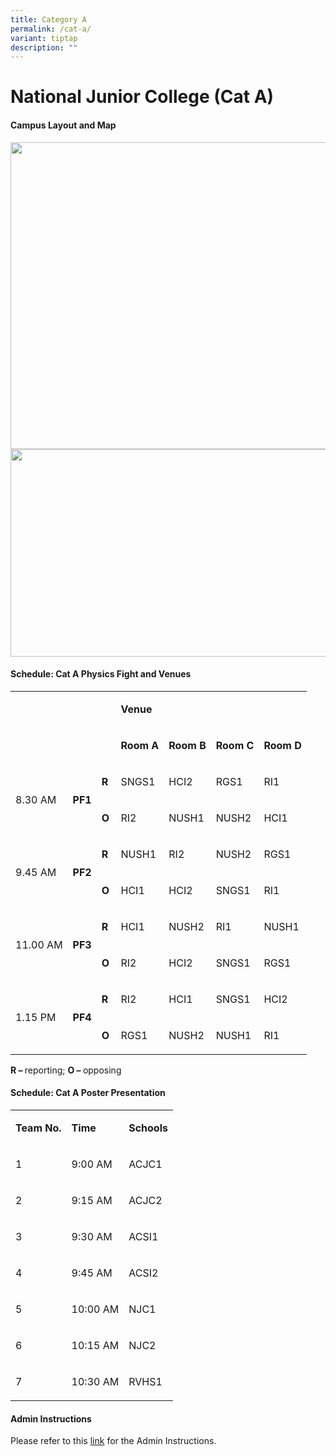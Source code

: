 ```yaml
---
title: Category A
permalink: /cat-a/
variant: tiptap
description: ""
---
```

<h1>National Junior College (Cat A)</h1>
<h4>Campus Layout and Map</h4>
<div class="isomer-image-wrapper">
<img style="margin-left:0px;margin-top:0px;" height="491" width="679" src="https://lh7-rt.googleusercontent.com/docsz/AD_4nXdgTZAtAsgRoVRcz0KMVNw7NpniJqwkwTpLzd1NPNUxilIYNcRz1gPshGthg107N7b3fHnpP9cfcCtJJSoipRxH_P3ao1PG1DqpKF4_w7er0Ne_YqVDRmoVaqKIKPvAoY8jdVN83_Pay3w3oxcwqQo?key=--N09Ipa7FmkGCDHctzGtIXA">
</div>
<div class="isomer-image-wrapper">
<img style="margin-left:0px;margin-top:0px;" height="332" width="679" src="https://lh7-rt.googleusercontent.com/docsz/AD_4nXcIj4bNheTEyASAeJpMHvpQkMntpjGDc4ED7aFV_o6So0B6IxiFoWaZQD2yEpvlFWtwfE-lkXK1XjVjy7vhf7h3i38HYO65Kyu7k43JE52MStcEtCxcuLeOIGjJtLYMpZfCSRJK_H_TiGaLvQKtIiw?key=--N09Ipa7FmkGCDHctzGtIXA">
</div>
<h4>Schedule: Cat A Physics Fight and Venues</h4>
<table style="minWidth: 175px">
<colgroup>
<col>
<col>
<col>
<col>
<col>
<col>
<col>
</colgroup>
<tbody>
<tr>
<td rowspan="2" colspan="3">
<p>&nbsp;&nbsp;&nbsp;</p>
<p>&nbsp;&nbsp;&nbsp;&nbsp;</p>
</td>
<td rowspan="1" colspan="4">
<p><strong>Venue</strong>
</p>
</td>
</tr>
<tr>
<td rowspan="1" colspan="1">
<p><strong>Room A</strong>
</p>
</td>
<td rowspan="1" colspan="1">
<p><strong>Room B</strong>
</p>
</td>
<td rowspan="1" colspan="1">
<p><strong>Room C</strong>
</p>
</td>
<td rowspan="1" colspan="1">
<p><strong>Room D</strong>
</p>
</td>
</tr>
<tr>
<td rowspan="2" colspan="1">
<p>8.30 AM</p>
</td>
<td rowspan="2" colspan="1">
<p><strong>PF1</strong>
</p>
</td>
<td rowspan="1" colspan="1">
<p><strong>R</strong>
</p>
</td>
<td rowspan="1" colspan="1">
<p>SNGS1</p>
</td>
<td rowspan="1" colspan="1">
<p>HCI2</p>
</td>
<td rowspan="1" colspan="1">
<p>RGS1</p>
</td>
<td rowspan="1" colspan="1">
<p>RI1</p>
</td>
</tr>
<tr>
<td rowspan="1" colspan="1">
<p><strong>O</strong>
</p>
</td>
<td rowspan="1" colspan="1">
<p>RI2</p>
</td>
<td rowspan="1" colspan="1">
<p>NUSH1</p>
</td>
<td rowspan="1" colspan="1">
<p>NUSH2</p>
</td>
<td rowspan="1" colspan="1">
<p>HCI1</p>
</td>
</tr>
<tr>
<td rowspan="2" colspan="1">
<p>9.45 AM</p>
</td>
<td rowspan="2" colspan="1">
<p><strong>PF2</strong>
</p>
</td>
<td rowspan="1" colspan="1">
<p><strong>R&nbsp;</strong>
</p>
</td>
<td rowspan="1" colspan="1">
<p>NUSH1</p>
</td>
<td rowspan="1" colspan="1">
<p>RI2</p>
</td>
<td rowspan="1" colspan="1">
<p>NUSH2</p>
</td>
<td rowspan="1" colspan="1">
<p>RGS1</p>
</td>
</tr>
<tr>
<td rowspan="1" colspan="1">
<p><strong>O</strong>
</p>
</td>
<td rowspan="1" colspan="1">
<p>HCI1</p>
</td>
<td rowspan="1" colspan="1">
<p>HCI2</p>
</td>
<td rowspan="1" colspan="1">
<p>SNGS1</p>
</td>
<td rowspan="1" colspan="1">
<p>RI1</p>
</td>
</tr>
<tr>
<td rowspan="2" colspan="1">
<p>11.00 AM</p>
</td>
<td rowspan="2" colspan="1">
<p><strong>PF3</strong>
</p>
</td>
<td rowspan="1" colspan="1">
<p><strong>R&nbsp;</strong>
</p>
</td>
<td rowspan="1" colspan="1">
<p>HCI1</p>
</td>
<td rowspan="1" colspan="1">
<p>NUSH2</p>
</td>
<td rowspan="1" colspan="1">
<p>RI1</p>
</td>
<td rowspan="1" colspan="1">
<p>NUSH1</p>
</td>
</tr>
<tr>
<td rowspan="1" colspan="1">
<p><strong>O</strong>
</p>
</td>
<td rowspan="1" colspan="1">
<p>RI2</p>
</td>
<td rowspan="1" colspan="1">
<p>HCI2</p>
</td>
<td rowspan="1" colspan="1">
<p>SNGS1</p>
</td>
<td rowspan="1" colspan="1">
<p>RGS1</p>
</td>
</tr>
<tr>
<td rowspan="2" colspan="1">
<p>1.15 PM</p>
</td>
<td rowspan="2" colspan="1">
<p><strong>PF4</strong>
</p>
</td>
<td rowspan="1" colspan="1">
<p><strong>R&nbsp;</strong>
</p>
</td>
<td rowspan="1" colspan="1">
<p>RI2</p>
</td>
<td rowspan="1" colspan="1">
<p>HCI1</p>
</td>
<td rowspan="1" colspan="1">
<p>SNGS1</p>
</td>
<td rowspan="1" colspan="1">
<p>HCI2</p>
</td>
</tr>
<tr>
<td rowspan="1" colspan="1">
<p><strong>O</strong>
</p>
</td>
<td rowspan="1" colspan="1">
<p>RGS1</p>
</td>
<td rowspan="1" colspan="1">
<p>NUSH2</p>
</td>
<td rowspan="1" colspan="1">
<p>NUSH1</p>
</td>
<td rowspan="1" colspan="1">
<p>RI1</p>
</td>
</tr>
</tbody>
</table>
<p><strong>R – </strong>reporting; <strong>O – </strong>opposing</p>
<h4>Schedule: Cat A Poster Presentation</h4>
<table style="minWidth: 75px">
<colgroup>
<col>
<col>
<col>
</colgroup>
<tbody>
<tr>
<td rowspan="1" colspan="1">
<p><strong>Team No.</strong>
</p>
</td>
<td rowspan="1" colspan="1">
<p><strong>Time</strong>
</p>
</td>
<td rowspan="1" colspan="1">
<p><strong>Schools</strong>
</p>
</td>
</tr>
<tr>
<td rowspan="1" colspan="1">
<p>1</p>
</td>
<td rowspan="1" colspan="1">
<p>9:00 AM</p>
</td>
<td rowspan="1" colspan="1">
<p>ACJC1</p>
</td>
</tr>
<tr>
<td rowspan="1" colspan="1">
<p>2</p>
</td>
<td rowspan="1" colspan="1">
<p>9:15 AM</p>
</td>
<td rowspan="1" colspan="1">
<p>ACJC2</p>
</td>
</tr>
<tr>
<td rowspan="1" colspan="1">
<p>3</p>
</td>
<td rowspan="1" colspan="1">
<p>9:30 AM</p>
</td>
<td rowspan="1" colspan="1">
<p>ACSI1</p>
</td>
</tr>
<tr>
<td rowspan="1" colspan="1">
<p>4</p>
</td>
<td rowspan="1" colspan="1">
<p>9:45 AM</p>
</td>
<td rowspan="1" colspan="1">
<p>ACSI2</p>
</td>
</tr>
<tr>
<td rowspan="1" colspan="1">
<p>5</p>
</td>
<td rowspan="1" colspan="1">
<p>10:00 AM</p>
</td>
<td rowspan="1" colspan="1">
<p>NJC1</p>
</td>
</tr>
<tr>
<td rowspan="1" colspan="1">
<p>6</p>
</td>
<td rowspan="1" colspan="1">
<p>10:15 AM</p>
</td>
<td rowspan="1" colspan="1">
<p>NJC2</p>
</td>
</tr>
<tr>
<td rowspan="1" colspan="1">
<p>7</p>
</td>
<td rowspan="1" colspan="1">
<p>10:30 AM</p>
</td>
<td rowspan="1" colspan="1">
<p>RVHS1</p>
</td>
</tr>
</tbody>
</table>
<h4>Admin Instructions</h4>
<p>Please refer to this <a href="https://drive.google.com/file/d/1epEp5eNRnQs30Yz6B0x6DD4TV9EdPuBI/view?usp=sharing" rel="noopener nofollow" target="_blank">link</a> for
the Admin Instructions.</p>
<p></p>